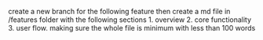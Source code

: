 create a new branch for the following feature
then create a md file in /features folder with the following sections 1. overview 2. core functionality 3. user flow. making sure the whole file is minimum with less than 100 words 